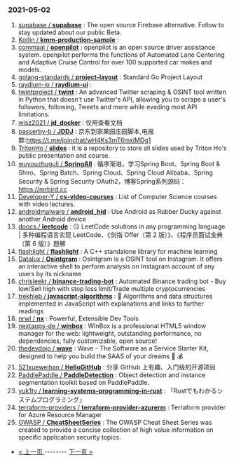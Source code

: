 ### 2021-05-02 
1. [
        supabase /
**supabase**](https://github.com/supabase/supabase) : The open source Firebase alternative. Follow to stay updated about our public Beta.
1. [
        Kotlin /
**kmm-production-sample**](https://github.com/Kotlin/kmm-production-sample) : 
1. [
        commaai /
**openpilot**](https://github.com/commaai/openpilot) : openpilot is an open source driver assistance system. openpilot performs the functions of Automated Lane Centering and Adaptive Cruise Control for over 100 supported car makes and models.
1. [
        golang-standards /
**project-layout**](https://github.com/golang-standards/project-layout) : Standard Go Project Layout
1. [
        raydium-io /
**raydium-ui**](https://github.com/raydium-io/raydium-ui) : 
1. [
        twintproject /
**twint**](https://github.com/twintproject/twint) : An advanced Twitter scraping & OSINT tool written in Python that doesn't use Twitter's API, allowing you to scrape a user's followers, following, Tweets and more while evading most API limitations.
1. [
        wisz2021 /
**jd_docker**](https://github.com/wisz2021/jd_docker) : 仅用查看文档
1. [
        passerby-b /
**JDDJ**](https://github.com/passerby-b/JDDJ) : 京东到家果园庄园脚本,电报群:https://t.me/joinchat/wH4Ks3mT6mxiMDg1
1. [
        TritonHo /
**slides**](https://github.com/TritonHo/slides) : it is a repository to store all slides used by Triton Ho's public presentation and course.
1. [
        wuyouzhuguli /
**SpringAll**](https://github.com/wuyouzhuguli/SpringAll) : 循序渐进，学习Spring Boot、Spring Boot & Shiro、Spring Batch、Spring Cloud、Spring Cloud Alibaba、Spring Security & Spring Security OAuth2，博客Spring系列源码：https://mrbird.cc
1. [
        Developer-Y /
**cs-video-courses**](https://github.com/Developer-Y/cs-video-courses) : List of Computer Science courses with video lectures.
1. [
        androidmalware /
**android_hid**](https://github.com/androidmalware/android_hid) : Use Android as Rubber Ducky against another Android device
1. [
        doocs /
**leetcode**](https://github.com/doocs/leetcode) : 😏 LeetCode solutions in any programming language | 多种编程语言实现 LeetCode、《剑指 Offer（第 2 版）》、《程序员面试金典（第 6 版）》题解
1. [
        flashlight /
**flashlight**](https://github.com/flashlight/flashlight) : A C++ standalone library for machine learning
1. [
        Datalux /
**Osintgram**](https://github.com/Datalux/Osintgram) : Osintgram is a OSINT tool on Instagram. It offers an interactive shell to perform analysis on Instagram account of any users by its nickname
1. [
        chrisleekr /
**binance-trading-bot**](https://github.com/chrisleekr/binance-trading-bot) : Automated Binance trading bot - Buy low/Sell high with stop loss limit/Trade multiple cryptocurrencies
1. [
        trekhleb /
**javascript-algorithms**](https://github.com/trekhleb/javascript-algorithms) : 📝 Algorithms and data structures implemented in JavaScript with explanations and links to further readings
1. [
        nrwl /
**nx**](https://github.com/nrwl/nx) : Powerful, Extensible Dev Tools
1. [
        nextapps-de /
**winbox**](https://github.com/nextapps-de/winbox) : WinBox is a professional HTML5 window manager for the web: lightweight, outstanding performance, no dependencies, fully customizable, open source!
1. [
        thedevdojo /
**wave**](https://github.com/thedevdojo/wave) : Wave - The Software as a Service Starter Kit, designed to help you build the SAAS of your dreams 🚀 💰
1. [
        521xueweihan /
**HelloGitHub**](https://github.com/521xueweihan/HelloGitHub) : 分享 GitHub 上有趣、入门级的开源项目
1. [
        PaddlePaddle /
**PaddleDetection**](https://github.com/PaddlePaddle/PaddleDetection) : Object detection and instance segmentation toolkit based on PaddlePaddle.
1. [
        yuk1ty /
**learning-systems-programming-in-rust**](https://github.com/yuk1ty/learning-systems-programming-in-rust) : 「Rustでもわかるシステムプログラミング」
1. [
        terraform-providers /
**terraform-provider-azurerm**](https://github.com/terraform-providers/terraform-provider-azurerm) : Terraform provider for Azure Resource Manager
1. [
        OWASP /
**CheatSheetSeries**](https://github.com/OWASP/CheatSheetSeries) : The OWASP Cheat Sheet Series was created to provide a concise collection of high value information on specific application security topics. 

- [ < 上一页 ](https://github.com/able8/github-trending-daily-record/blob/master/2021-05-01.md) -------- [ 下一页 > ](https://github.com/able8/github-trending-daily-record/blob/master/2021-05-03.md)